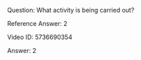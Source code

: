 Question: What activity is being carried out?

Reference Answer: 2

Video ID: 5736690354

Answer: 2

